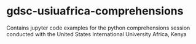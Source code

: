 # gdsc-usiuafrica-comprehensions
Contains jupyter code examples for the python comprehensions session conducted with the United States International University Africa, Kenya
